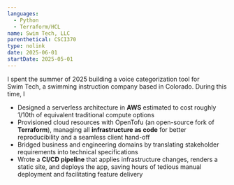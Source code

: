 ```yaml
---
languages:
  - Python
  - Terraform/HCL
name: Swim Tech, LLC
parenthetical: CSCI370
type: nolink
date: 2025-06-01
startDate: 2025-05-01
---
```

I spent the summer of 2025 building a voice categorization tool for Swim Tech,
a swimming instruction company based in Colorado. During this time, I
- Designed a serverless architecture in **AWS** estimated to cost roughly
  1/10th of equivalent traditional compute options
- Provisioned cloud resources with OpenTofu (an open-source fork of
  **Terraform**), managing all **infrastructure as code** for better
  reproducibility and a seamless client hand-off
- Bridged business and engineering domains by translating stakeholder
  requirements into technical specifications
- Wrote a **CI/CD pipeline** that applies infrastructure changes, renders a
  static site, and deploys the app, saving hours of tedious manual deployment and
  facilitating feature delivery
